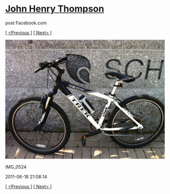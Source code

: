 # [John Henry Thompson](../README.md)
post Facebook.com

[[ <Previous ]](2011-06-18-5.md) [[ Next> ]](2011-06-18-7.md)

[![](../media/2011-06-18/Bike-Ride-To-Art-Museum-IMG_0524.jpg)](../README.md)

IMG_0524

2011-06-18 21:08:14

[[ <Previous ]](2011-06-18-5.md) [[ Next> ]](2011-06-18-7.md)